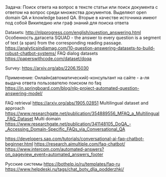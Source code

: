 Задача:
Поиск ответа на вопрос в тексте статьи или поиск документа с ответом на вопрос среди множества документов. 
Выделяют open domain QA и knowledge based QA. Вторые в качестве источника имеют под собой Википедию или граф знаний для поиска ответа

Datasets:
http://nlpprogress.com/english/question_answering.html
Особенность датасета SQUAD - the answer to every question is a segment of text (a span) from the corresponding reading passage. 
https://analyticsindiamag.com/10-question-answering-datasets-to-build-robust-chatbot-systems/
FAQ dialog datasets https://paperswithcode.com/dataset/doqa

Survey:
https://arxiv.org/abs/2206.15030

Применение:
Онлайн(автоматический)-консультант на сайте - а-ля выдача ответа пользователю поиском по faq
https://in.springboard.com/blog/nlp-project-automated-question-answering-model/



FAQ retrieval https://arxiv.org/abs/1905.02851
Multilingual dataset and approach https://www.researchgate.net/publication/354889556_MFAQ_a_Multilingual_FAQ_Dataset
Multi domain https://www.researchgate.net/publication/341148105_DoQA_-_Accessing_Domain-Specific_FAQs_via_Conversational_QA


https://developers.sap.com/tutorials/conversational-ai-faq-chatbot-beginner.html
https://research.aimultiple.com/faq-chatbot/
https://www.intercom.com/automated-answers?on_pageview_event=automated_answers_footer

Русские системы
https://bothelp.io/ru/templates/faq-ru
https://www.helpdeski.ru/tags/chat_boty_dlja_podderzhki/
